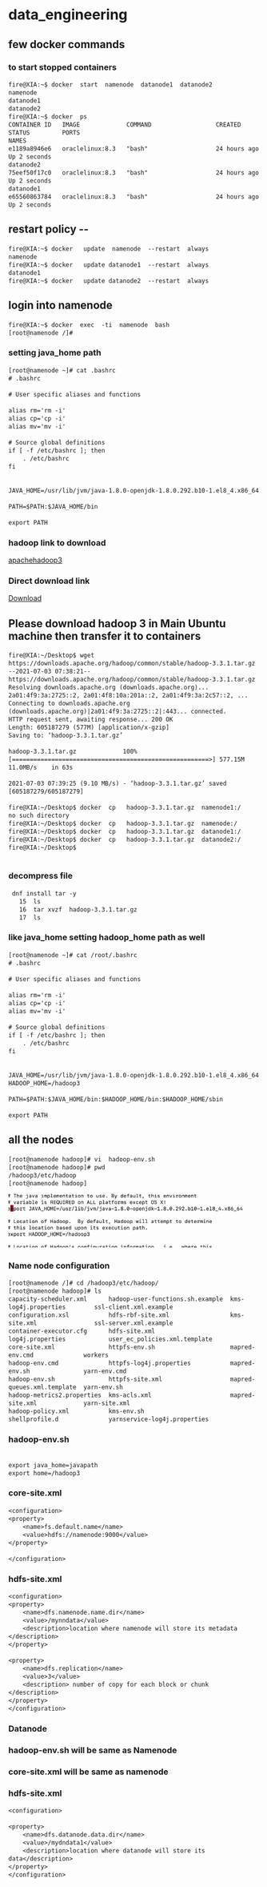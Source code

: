# data_engineering

##  few docker commands 

### to start stopped containers 

```
fire@XIA:~$ docker  start  namenode  datanode1  datanode2 
namenode
datanode1
datanode2
fire@XIA:~$ docker  ps
CONTAINER ID   IMAGE             COMMAND                  CREATED        STATUS         PORTS                                                 NAMES
e1189a8946e6   oraclelinux:8.3   "bash"                   24 hours ago   Up 2 seconds                                                         datanode2
75eef50f17c0   oraclelinux:8.3   "bash"                   24 hours ago   Up 2 seconds                                                         datanode1
e65560863784   oraclelinux:8.3   "bash"                   24 hours ago   Up 2 seconds  

```

##  restart policy --

```
fire@XIA:~$ docker   update  namenode  --restart  always 
namenode
fire@XIA:~$ docker   update datanode1  --restart  always 
datanode1
fire@XIA:~$ docker   update datanode2  --restart  always 

```

## login into namenode 

```
fire@XIA:~$ docker  exec  -ti  namenode  bash 
[root@namenode /]# 

```

### setting java_home path

```
[root@namenode ~]# cat .bashrc 
# .bashrc

# User specific aliases and functions

alias rm='rm -i'
alias cp='cp -i'
alias mv='mv -i'

# Source global definitions
if [ -f /etc/bashrc ]; then
	. /etc/bashrc
fi


JAVA_HOME=/usr/lib/jvm/java-1.8.0-openjdk-1.8.0.292.b10-1.el8_4.x86_64

PATH=$PATH:$JAVA_HOME/bin

export PATH

```

### hadoop link to download 

[apachehadoop3](https://downloads.apache.org/hadoop/common/stable/)

### Direct download link 

[Download](https://downloads.apache.org/hadoop/common/stable/hadoop-3.3.1.tar.gz)

## Please download hadoop 3 in Main Ubuntu machine  then transfer it to containers

```
fire@XIA:~/Desktop$ wget  https://downloads.apache.org/hadoop/common/stable/hadoop-3.3.1.tar.gz
--2021-07-03 07:38:21--  https://downloads.apache.org/hadoop/common/stable/hadoop-3.3.1.tar.gz
Resolving downloads.apache.org (downloads.apache.org)... 2a01:4f9:3a:2725::2, 2a01:4f8:10a:201a::2, 2a01:4f9:3a:2c57::2, ...
Connecting to downloads.apache.org (downloads.apache.org)|2a01:4f9:3a:2725::2|:443... connected.
HTTP request sent, awaiting response... 200 OK
Length: 605187279 (577M) [application/x-gzip]
Saving to: ‘hadoop-3.3.1.tar.gz’

hadoop-3.3.1.tar.gz             100%[=======================================================>] 577.15M  11.0MB/s    in 63s     

2021-07-03 07:39:25 (9.10 MB/s) - ‘hadoop-3.3.1.tar.gz’ saved [605187279/605187279]

fire@XIA:~/Desktop$ docker  cp   hadoop-3.3.1.tar.gz  namenode1:/
no such directory
fire@XIA:~/Desktop$ docker  cp   hadoop-3.3.1.tar.gz  namenode:/
fire@XIA:~/Desktop$ docker  cp   hadoop-3.3.1.tar.gz  datanode1:/
fire@XIA:~/Desktop$ docker  cp   hadoop-3.3.1.tar.gz  datanode2:/
fire@XIA:~/Desktop$ 


```

### decompress file 

```
 dnf install tar -y
   15  ls
   16  tar xvzf  hadoop-3.3.1.tar.gz 
   17  ls

```

### like java_home setting hadoop_home path as well

```
[root@namenode ~]# cat /root/.bashrc 
# .bashrc

# User specific aliases and functions

alias rm='rm -i'
alias cp='cp -i'
alias mv='mv -i'

# Source global definitions
if [ -f /etc/bashrc ]; then
	. /etc/bashrc
fi


JAVA_HOME=/usr/lib/jvm/java-1.8.0-openjdk-1.8.0.292.b10-1.el8_4.x86_64
HADOOP_HOME=/hadoop3

PATH=$PATH:$JAVA_HOME/bin:$HADOOP_HOME/bin:$HADOOP_HOME/sbin

export PATH

```

## all the nodes 

```
[root@namenode hadoop]# vi  hadoop-env.sh 
[root@namenode hadoop]# pwd
/hadoop3/etc/hadoop
[root@namenode hadoop]

```

<img src="setup.png">

### Name node configuration 

```
[root@namenode /]# cd /hadoop3/etc/hadoop/
[root@namenode hadoop]# ls
capacity-scheduler.xml      hadoop-user-functions.sh.example  kms-log4j.properties        ssl-client.xml.example
configuration.xsl           hdfs-rbf-site.xml                 kms-site.xml                ssl-server.xml.example
container-executor.cfg      hdfs-site.xml                     log4j.properties            user_ec_policies.xml.template
core-site.xml               httpfs-env.sh                     mapred-env.cmd              workers
hadoop-env.cmd              httpfs-log4j.properties           mapred-env.sh               yarn-env.cmd
hadoop-env.sh               httpfs-site.xml                   mapred-queues.xml.template  yarn-env.sh
hadoop-metrics2.properties  kms-acls.xml                      mapred-site.xml             yarn-site.xml
hadoop-policy.xml           kms-env.sh                        shellprofile.d              yarnservice-log4j.properties

```

### hadoop-env.sh 

```

export java_home=javapath
export home=/hadoop3

```

### core-site.xml 

```
<configuration>
<property>
	<name>fs.default.name</name>
	<value>hdfs://namenode:9000</value>
</property>

</configuration>
```

### hdfs-site.xml 

```
<configuration>
<property>
	<name>dfs.namenode.name.dir</name>
	<value>/mynndata</value>
	<description>location where namenode will store its metadata </description>
</property>

<property>
	<name>dfs.replication</name>
	<value>3</value>
	<description> number of copy for each block or chunk </description>
</property>
</configuration>
```


### Datanode 

### hadoop-env.sh will be same as Namenode
### core-site.xml will be same as namenode

### hdfs-site.xml 

```
<configuration>

<property>
	<name>dfs.datanode.data.dir</name>
	<value>/mydndata1</value>
	<description>location where datanode will store its data</description>
</property>
</configuration>
```


